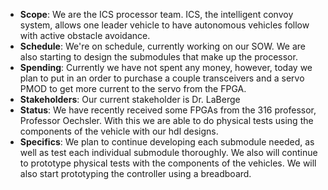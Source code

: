 - **Scope**: We are the ICS processor team. ICS, the intelligent convoy system, allows one leader vehicle to have autonomous vehicles follow with active obstacle avoidance.
- **Schedule**: We're on schedule, currently working on our SOW. We are also starting to design the submodules that make up the processor.
- **Spending**: Currently we have not spent any money, however, today we plan to put in an order to purchase a couple transceivers and a servo PMOD to get more current to the servo from the FPGA.
- **Stakeholders**: Our current stakeholder is Dr. LaBerge
- **Status**: We have recently received some FPGAs from the 316 professor, Professor Oechsler. With this we are able to do physical tests using the components of the vehicle with our hdl designs.
- **Specifics**: We plan to continue developing each submodule needed, as well as test each individual submodule thoroughly. We also will continue to prototype physical tests with the components of the vehicles. We will also start prototyping the controller using a breadboard.